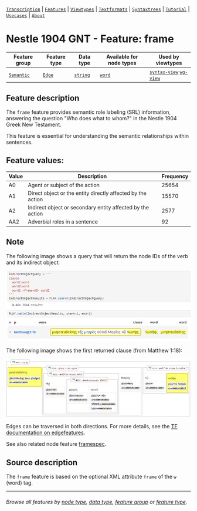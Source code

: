 <a name="start"></a>
[`Transcription`](../transcription.md#start) | [`Features`](README.md#start) | [`Viewtypes`](../viewtypes.md#start) | [`Textformats`](../textformats.md#start) |  [`Syntaxtrees`](../syntaxtrees.md#start) | [`Tutorial`](../../tutorial/README.md#start) | [`Usecases`](../usecases/README.md#start) | [`About`](../about.md#start)

# Nestle 1904 GNT - Feature: frame

Feature group | Feature type | Data type | Available for node types | Used by viewtypes
---  | --- | --- | --- | ---
[`Semantic`](featuresbygroup.md#semantic-features) | [`Edge`](featuresbyfeaturetype.md#edge-features) | [`string`](featuresbydatatype.md#string-datatype)  |  [`word`](featuresbynodetype.md#word-nodes) | [`syntax-view`](../syntax-view.md#start) [`wg-view`](../wg-view.md#start) 

## Feature description

The `frame` feature provides semantic role labeling (SRL) information, answering the question "Who does what to whom?" in the Nestle 1904 Greek New Testament.

This feature is essential for understanding the semantic relationships within sentences.

## Feature values:

Value | Description | Frequency
---|---|---
A0 | Agent or subject of the action | 25654
A1 | Direct object or the entity directly affected by the action | 15570
A2 | Indirect object or secondary entity affected by the action | 2577
AA2 | Adverbial roles in a sentence | 92

## Note

The following image shows a query that will return the node IDs of the verb and its indirect object:

<img src="images/indirectobjectquery.png" width="600">

The following image shows the first returned clause (from Matthew 1:18):

<img src="images/indirectobjecttree.png" width="600">

Edges can be traversed in both directions. For more details, see the [TF documentation on edgefeatures](https://annotation.github.io/text-fabric/tf/core/edgefeature.html).


See also related node feature [framespec](framespec.md#start).

## Source description

The `frame` feature is based on the optional XML attribute `frame` of the `w` (word) tag.


---
###### *Browse all features by [node type](featuresbynodetype.md#start), [data type](featuresbydatatype.md#start), [feature group](featuresbygroup.md#start) or [feature type](featuresbyfeaturetype.md#start).*
